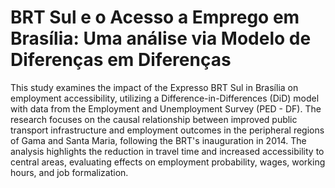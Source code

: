 # BRT Sul e o Acesso a Emprego em Brasília: Uma análise via Modelo de Diferenças em Diferenças

This study examines the impact of the Expresso BRT Sul in Brasília on employment accessibility, utilizing a Difference-in-Differences (DiD) model with data from the Employment and Unemployment Survey (PED - DF). The research focuses on the causal relationship between improved public transport infrastructure and employment outcomes in the peripheral regions of Gama and Santa Maria, following the BRT's inauguration in 2014. The analysis highlights the reduction in travel time and increased accessibility to central areas, evaluating effects on employment probability, wages, working hours, and job formalization.

